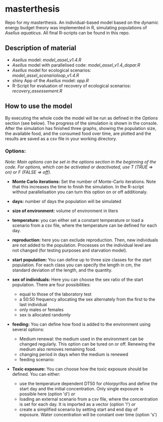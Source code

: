 # masterthesis
Repo for my masterthesis. An individual-based model based on the dynamic energy budget theory was implemented in R, simulating populations of *Asellus aquaticus*. All final R-scripts can be found in this repo.

## Description of material

 - *Asellus* model: *model_assel_v1.4.R*
 - *Asellus* model with parallelised code: *model_assel_v1.4_dopar.R*
 - *Asellus* model for ecological scenarios: *model_assel_scenarioloop_v1.4.R*
 - shiny App of the *Asellus* model: *app.R*
 - R-Script for evaluation of recovery of ecological scenarios: *recovery_assessement.R*


## How to use the model

By executing the whole code the model will be run as defined in the *Options* section (see below). The progress of the simulation is shown in the console. After the simulation has finished three graphs, showing the population size, the available food, and the consumed food over time, are plotted and the results are saved as a csv file in your working directory.


### Options:

*Note: Main options can be set in the options section in the beginning of the code. For options, which can be activated or deactivated, use T (TRUE => on) or F (FALSE => off).*

- **Monte Carlo iterations:** Set the number of Monte-Carlo iterations. Note that this increases the time to finish the simulation. In the R-script without parallelisation you can turn this option on or off additionaly.

- **days:** number of days the population will be simulated

- **size of environment:** volume of environment in liters

- **temperature:** you can either set a constant temperature or load a scenario from a csv file, where the temperature can be defined for each day.

- **reproduction:** here you can exclude reproduction. Then, new individuals are not added to the population. Processes on the individual level are not changed (for testing purposes and starvation model).



- **start population:** You can define up to three size classes for the start population. For each class you can specify the length in cm, the standard deviation of the length, and the quantity.

- **sex of individuals:** Here you can choose the sex ratio of the start population. There are four possibilities:
	- equal to those of the laboratory test
	- a 50:50 frequency allocating the sex alternately from the first to the last individual
	- only males or females
	- sex is allocated randomly

- **feeding:** You can define how food is added to the environment using several options:
	- Medium renewal: the medium used in the environment can be changed regularly. This option can be tured on or off.
	  Renewing the medium also removes remaining food.
	- changing period in days when the medium is renewed
	- feeding scenario: 
	
- **Toxic exposure:** You can choose how the toxic exposure should be defined. You can either:
	- use the temperature dependent DT50 for chlorpyrifos and define the start day and the initial concentration. Only  	      single exposure is possible here (option 'd') *or*
	- loading an external scenario from a csv file, where the concentration is set for each day. It is imported as a 	   vector (option 'l') *or*
	- create a simplified scenario by setting start and end day of exposure. Water concentration will be constant over 	     time (option 's')
